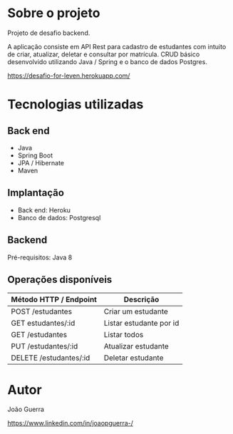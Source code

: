 # Sobre o projeto

Projeto de desafio backend.

A aplicação consiste em API Rest para cadastro de estudantes com intuito de criar, atualizar, deletar e consultar por matrícula.
CRUD básico desenvolvido utilizando Java / Spring e o banco de dados Postgres.

https://desafio-for-leven.herokuapp.com/


# Tecnologias utilizadas
## Back end
- Java
- Spring Boot
- JPA / Hibernate
- Maven

## Implantação
- Back end: Heroku
- Banco de dados: Postgresql



## Backend
Pré-requisitos: Java 8


## Operações disponíveis

| Método HTTP  / Endpoint |  Descrição  |
| ------------------- | ------------------- |
|  POST   /estudantes |  Criar um estudante |
|  GET   estudantes/:id |  Listar estudante por id |
|  GET   /estudantes |  Listar todos |
|  PUT   /estudantes/:id |  Atualizar estudante |
|  DELETE   /estudantes/:id |  Deletar estudante |



# Autor

João Guerra

https://www.linkedin.com/in/joaopguerra-/


